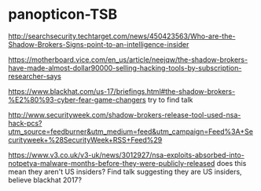 # panopticon-TSB

http://searchsecurity.techtarget.com/news/450423563/Who-are-the-Shadow-Brokers-Signs-point-to-an-intelligence-insider

https://motherboard.vice.com/en_us/article/neejqw/the-shadow-brokers-have-made-almost-dollar90000-selling-hacking-tools-by-subscription-researcher-says

https://www.blackhat.com/us-17/briefings.html#the-shadow-brokers-%E2%80%93-cyber-fear-game-changers
try to find talk

http://www.securityweek.com/shadow-brokers-release-tool-used-nsa-hack-pcs?utm_source=feedburner&utm_medium=feed&utm_campaign=Feed%3A+Securityweek+%28SecurityWeek+RSS+Feed%29

https://www.v3.co.uk/v3-uk/news/3012927/nsa-exploits-absorbed-into-notpetya-malware-months-before-they-were-publicly-released does this mean they aren't US insiders? Find talk suggesting they are US insiders, believe blackhat 2017?
